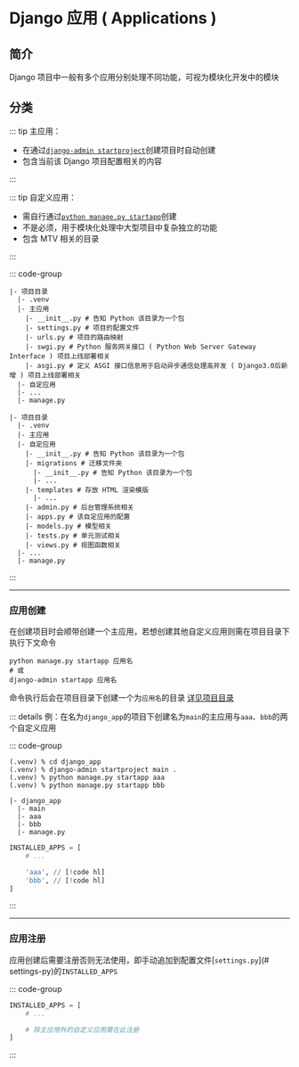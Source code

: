 # Django 应用 ( Applications )

## 简介

Django 项目中一般有多个应用分别处理不同功能，可视为模块化开发中的模块

## 分类

::: tip 主应用：

- 在通过[`django-admin startproject`](../index.md#项目创建)创建项目时自动创建
- 包含当前该 Django 项目配置相关的内容

:::

::: tip 自定义应用：

- 需自行通过[`python manage.py startapp`](#应用创建)创建
- 不是必须，用于模块化处理中大型项目中复杂独立的功能
- 包含 MTV 相关的目录

:::

::: code-group

```shell [主应用]
|- 项目目录
  |- .venv
  |- 主应用
    |- __init__.py # 告知 Python 该目录为一个包
    |- settings.py # 项目的配置文件
    |- urls.py # 项目的路由映射
    |- swgi.py # Python 服务网关接口 ( Python Web Server Gateway Interface ) 项目上线部署相关
    |- asgi.py # 定义 ASGI 接口信息用于启动异步通信处理高并发 ( Django3.0后新增 ) 项目上线部署相关
  |- 自定应用
  |- ...
  |- manage.py
```

```shell [自定义应用]
|- 项目目录
  |- .venv
  |- 主应用
  |- 自定应用
    |- __init__.py # 告知 Python 该目录为一个包
    |- migrations # 迁移文件夹
      |- __init__.py # 告知 Python 该目录为一个包
      |- ...
    |- templates # 存放 HTML 渲染模版
      |- ...
    |- admin.py # 后台管理系统相关
    |- apps.py # 该自定应用的配置
    |- models.py # 模型相关
    |- tests.py # 单元测试相关
    |- views.py # 视图函数相关
  |- ...
  |- manage.py
```

:::

---

### 应用创建

在创建项目时会顺带创建一个主应用，若想创建其他自定义应用则需在项目目录下执行下文命令

```shell
python manage.py startapp 应用名
# 或
django-admin startapp 应用名
```

命令执行后会在项目目录下创建一个为`应用名`的目录 [详见项目目录](#项目目录)

::: details 例：在名为`django_app`的项目下创建名为`main`的主应用与`aaa`、`bbb`的两个自定义应用

::: code-group

```shell [命令]
(.venv) % cd django_app
(.venv) % django-admin startproject main .
(.venv) % python manage.py startapp aaa
(.venv) % python manage.py startapp bbb
```

```shell [目录]
|- django_app
  |- main
  |- aaa
  |- bbb
  |- manage.py
```

```python [配置文件]
INSTALLED_APPS = [
    # ...

    'aaa', // [!code hl]
    'bbb', // [!code hl]
]

```

:::

---

### 应用注册

应用创建后需要注册否则无法使用，即手动追加到配置文件[`settings.py`](# settings-py)的`INSTALLED_APPS`

::: code-group

```python [settings.py]
INSTALLED_APPS = [
    # ...

    # 除主应用外的自定义应用需在此注册
]
```

:::
